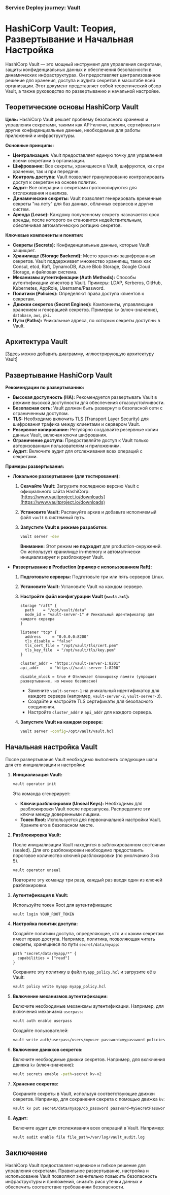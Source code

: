### Service Deploy journey: Vault

# HashiCorp Vault: Теория, Развертывание и Начальная Настройка

HashiCorp Vault — это мощный инструмент для управления секретами, защиты конфиденциальных данных и обеспечения безопасности в динамических инфраструктурах. Он предоставляет централизованное решение для хранения, доступа и аудита секретов в масштабе всей организации. Этот документ представляет собой теоретический обзор Vault, а также руководство по развертыванию и начальной настройке.

## Теоретические основы HashiCorp Vault

**Цель:** HashiCorp Vault решает проблему безопасного хранения и управления секретами, такими как API-ключи, пароли, сертификаты и другие конфиденциальные данные, необходимые для работы приложений и инфраструктуры.

**Основные принципы:**

*   **Централизация:** Vault предоставляет единую точку для управления всеми секретами в организации.
*   **Шифрование:** Все секреты, хранящиеся в Vault, шифруются, как при хранении, так и при передаче.
*   **Контроль доступа:** Vault позволяет гранулированно контролировать доступ к секретам на основе политик.
*   **Аудит:** Все операции с секретами протоколируются для отслеживания и анализа.
*   **Динамические секреты:** Vault позволяет генерировать временные секреты "на лету" для баз данных, облачных сервисов и других систем.
*   **Аренда (Lease):** Каждому полученному секрету назначается срок аренды, после которого он становится недействительным, обеспечивая автоматическую ротацию секретов.

**Ключевые компоненты и понятия:**

*   **Секреты (Secrets):** Конфиденциальные данные, которые Vault защищает.
*   **Хранилище (Storage Backend):** Место хранения зашифрованных секретов. Vault поддерживает множество хранилищ, таких как Consul, etcd, Raft, DynamoDB, Azure Blob Storage, Google Cloud Storage, и файловая система.
*   **Механизмы аутентификации (Auth Methods):** Способы аутентификации клиентов в Vault. Примеры: LDAP, Kerberos, GitHub, Kubernetes, AppRole, Username/Password.
*   **Политики (Policies):** Определяют права доступа клиентов к секретам.
*   **Движки секретов (Secret Engines):** Компоненты, управляющие хранением и генерацией секретов. Примеры: `kv` (ключ-значение), `database`, `aws`, `pki`.
*   **Пути (Paths):** Уникальные адреса, по которым секреты доступны в Vault.

## Архитектура Vault

[Здесь можно добавить диаграмму, иллюстрирующую архитектуру Vault]

## Развертывание HashiCorp Vault

**Рекомендации по развертыванию:**

*   **Высокая доступность (HA):** Рекомендуется развертывать Vault в режиме высокой доступности для обеспечения отказоустойчивости.
*   **Безопасная сеть:** Vault должен быть развернут в безопасной сети с ограниченным доступом.
*   **TLS:** Необходимо включить TLS (Transport Layer Security) для шифрования трафика между клиентами и сервером Vault.
*   **Резервное копирование:** Регулярно создавайте резервные копии данных Vault, включая ключи шифрования.
*   **Ограничение доступа:** Предоставляйте доступ к Vault только авторизованным пользователям и приложениям.
*   **Аудит:** Включите аудит для отслеживания всех операций с секретами.

**Примеры развертывания:**

*   **Локальное развертывание (для тестирования):**

    1.  **Скачайте Vault:** Загрузите последнюю версию Vault с официального сайта HashiCorp: [https://www.vaultproject.io/downloads](https://www.vaultproject.io/downloads)
    2.  **Установите Vault:** Распакуйте архив и добавьте исполняемый файл `vault` в системный путь.
    3.  **Запустите Vault в режиме разработки:**

        ```bash
        vault server -dev
        ```

        **Внимание:** Этот режим **не подходит** для production-окружений. Он использует хранилище in-memory и автоматически инициализирует и разблокирует Vault.

*   **Развертывание в Production (пример с использованием Raft):**

    1.  **Подготовьте серверы:** Подготовьте три или пять серверов Linux.
    2.  **Установите Vault:** Установите Vault на каждом сервере.
    3.  **Настройте файл конфигурации Vault (`vault.hcl`):**

        ```hcl
        storage "raft" {
          path    = "/opt/vault/data"
          node_id = "vault-server-1" # Уникальный идентификатор для каждого сервера
        }

        listener "tcp" {
          address     = "0.0.0.0:8200"
          tls_disable = "false"
          tls_cert_file = "/opt/vault/tls/cert.pem"
          tls_key_file  = "/opt/vault/tls/key.pem"
        }

        cluster_addr = "https://vault-server-1:8201"
        api_addr     = "https://vault-server-1:8200"

        disable_mlock = true # Отключает блокировку памяти (упрощает развертывание, но менее безопасно)
        ```

        *   Замените `vault-server-1` на уникальный идентификатор для каждого сервера (например, `vault-server-2`, `vault-server-3`).
        *   Создайте и настройте TLS сертификаты для безопасного соединения.
        *   Настройте `cluster_addr` и `api_addr` для каждого сервера.

    4.  **Запустите Vault на каждом сервере:**

        ```bash
        vault server -config=/opt/vault/vault.hcl
        ```

## Начальная настройка Vault

После развертывания Vault необходимо выполнить следующие шаги для его инициализации и настройки:

1.  **Инициализация Vault:**

    ```bash
    vault operator init
    ```

    Эта команда сгенерирует:

    *   **Ключи разблокировки (Unseal Keys):** Необходимы для разблокировки Vault после перезапуска. Распределите эти ключи между доверенными лицами.
    *   **Токен Root:** Используется для первоначальной настройки Vault. Храните его в безопасном месте.

2.  **Разблокировка Vault:**

    После инициализации Vault находится в заблокированном состоянии (sealed). Для его разблокировки необходимо предоставить пороговое количество ключей разблокировки (по умолчанию 3 из 5).

    ```bash
    vault operator unseal
    ```

    Повторите эту команду три раза, каждый раз вводя один из ключей разблокировки.

3.  **Аутентификация в Vault:**

    Используйте токен Root для аутентификации:

    ```bash
    vault login YOUR_ROOT_TOKEN
    ```

4.  **Настройка политик доступа:**

    Создайте политики доступа, определяющие, кто и к каким секретам имеет право доступа. Например, политика, позволяющая читать секреты, хранящиеся по пути `secret/data/myapp`:

    ```hcl
    path "secret/data/myapp/*" {
      capabilities = ["read"]
    }
    ```

    Сохраните эту политику в файл `myapp_policy.hcl` и загрузите её в Vault:

    ```bash
    vault policy write myapp myapp_policy.hcl
    ```

5.  **Включение механизмов аутентификации:**

    Включите необходимые механизмы аутентификации. Например, для включения механизма `userpass`:

    ```bash
    vault auth enable userpass
    ```

    Создайте пользователей:

    ```bash
    vault write auth/userpass/users/myuser password=mypassword policies=myapp
    ```

6.  **Включение движков секретов:**

    Включите необходимые движки секретов. Например, для включения движка `kv` (ключ-значение):

    ```bash
    vault secrets enable -path=secret kv-v2
    ```

7.  **Хранение секретов:**

    Сохраните секреты в Vault, используя соответствующие движки секретов. Например, для сохранения секрета с помощью движка `kv`:

    ```bash
    vault kv put secret/data/myapp/db_password password=MySecretPassword
    ```

8.  **Аудит:**

    Включите аудит для отслеживания всех операций в Vault.  Например:

    ```bash
    vault audit enable file file_path=/var/log/vault_audit.log
    ```

## Заключение

HashiCorp Vault предоставляет надежное и гибкое решение для управления секретами. Правильное развертывание, настройка и использование Vault позволяют значительно повысить безопасность инфраструктуры и приложений, снизить риск утечки данных и обеспечить соответствие требованиям безопасности.
